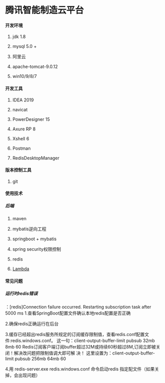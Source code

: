 # 腾讯智能制造云平台

#### 开发环境

1. jdk 1.8

2. mysql 5.0 +

3. 阿里云

4. apache-tomcat-9.0.12

5. win10/9/8/7

#### 开发工具

1. IDEA 2019

2. navicat

4. PowerDesigner 15

5. Axure RP 8

6. Xshell 6

7. Postman

8. RedisDesktopManager

#### 版本控制工具

1. git

#### 使用技术

##### 后端 

1. maven

2. mybatis逆向工程

3. springboot + mybatis

4. spring security权限控制

5. redis

6. [Lambda](https://www.runoob.com/java/java8-lambda-expressions.html)

#### 常见问题

##### 运行时redis错误

：[redis]Connection failure occurred. Restarting subscription task after 5000 ms
  1.查看SpringBoot配置文件确认本地redis配置是否正确
  
  2.确保redis正确运行在后台
  
  3.缓存已经超出redis服务所规定的订阅缓存限制值，查看redis.conf配置文件:redis.windows.conf。
    这一句：client-output-buffer-limit pubsub 32mb 8mb 60
    Redis订阅客户端订阅buffer超过32M或持续60秒超过8M,订阅立即被关闭！解决改问题把限制值调大即可解	决！
    这里设置为：client-output-buffer-limit pubsub 256mb 64mb 60
  
  4.用 redis-server.exe redis.windows.conf 命令启动redis  指定配文件（如果关掉，会出现问题）


